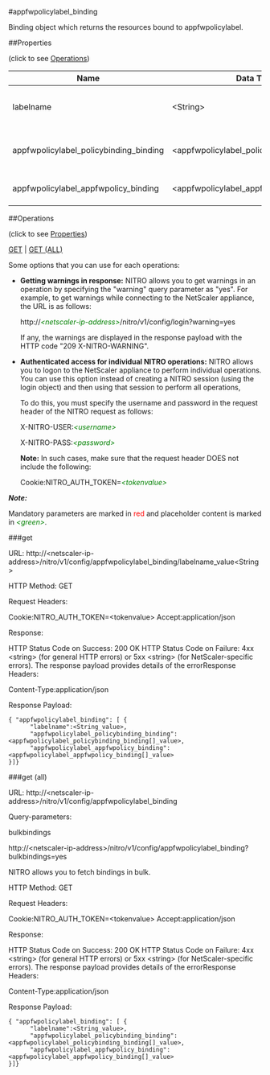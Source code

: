 #appfwpolicylabel_binding

Binding object which returns the resources bound to appfwpolicylabel.


##Properties 
<span>(click to see [Operations](#operations))</span>


<table><thead><tr><th>Name</th><th> Data Type</th><th> Permissions</th><th>Description</th></tr></thead><tbody><tr><td>labelname</td><td>&lt;String></td><td>Read-write</td><td>Name of the application firewall policy label.</td><tr><tr><td>appfwpolicylabel_policybinding_binding</td><td>&lt;appfwpolicylabel_policybinding_binding[]></td><td>Read-only</td><td>policybinding that can be bound to appfwpolicylabel.</td><tr><tr><td>appfwpolicylabel_appfwpolicy_binding</td><td>&lt;appfwpolicylabel_appfwpolicy_binding[]></td><td>Read-only</td><td>appfwpolicy that can be bound to appfwpolicylabel.</td><tr></tbody></table>
##Operations 
<span>(click to see [Properties](#properties))</span>


[GET](#get) | [GET (ALL)](#get-(all))


Some options that you can use for each operations:
<ul><li><p><b>Getting warnings in response:</b> NITRO allows you to get warnings in an operation by specifying the "warning" query parameter as "yes". For example, to get warnings while connecting to the NetScaler appliance, the URL is as follows:</p><p>http://<span style="color:green;font-style:italic;">&lt;netscaler-ip-address&gt;</span>/nitro/v1/config/login?warning=yes</p><p>If any, the warnings are displayed in the response payload with the HTTP code "209 X-NITRO-WARNING".</p></li><li><p><b>Authenticated access for individual NITRO operations:</b> NITRO allows you to logon to the NetScaler appliance to perform individual operations. You can use this option instead of creating a NITRO session (using the login object) and then using that session to perform all operations,</p><p>To do this, you must specify the username and password in the request header of the NITRO request as follows:</p><p>X-NITRO-USER:<span style="color:green;font-style:italic;">&lt;username&gt;</span></p><p>X-NITRO-PASS:<span style="color:green;font-style:italic;">&lt;password&gt;</span></p><p><b>Note:</b> In such cases, make sure that the request header DOES not include the following:</p><p>Cookie:NITRO_AUTH_TOKEN=<span style="color:green;font-style:italic;">&lt;tokenvalue&gt;</span></p></li></ul>



***Note:*** 
Mandatory parameters are marked in <span style="color:#FF0000;">red</span> and placeholder content is marked in <span style="color:green;font-style:italic">&lt;green&gt;</span>.

###get



URL: http://&lt;netscaler-ip-address&gt;/nitro/v1/config/appfwpolicylabel_binding/labelname_value&lt;String&gt;
HTTP Method: GET
Request Headers:

Cookie:NITRO_AUTH_TOKEN=&lt;tokenvalue&gt;Accept:application/json

Response:
HTTP Status Code on Success: 200 OKHTTP Status Code on Failure: 4xx &lt;string&gt; (for general HTTP errors) or 5xx &lt;string&gt; (for NetScaler-specific errors). The response payload provides details of the errorResponse Headers:

Content-Type:application/json

Response Payload: ```{ "appfwpolicylabel_binding": [ {      "labelname":<String_value>,      "appfwpolicylabel_policybinding_binding":<appfwpolicylabel_policybinding_binding[]_value>,      "appfwpolicylabel_appfwpolicy_binding":<appfwpolicylabel_appfwpolicy_binding[]_value>}]}```



###get (all)



URL: http://&lt;netscaler-ip-address&gt;/nitro/v1/config/appfwpolicylabel_binding
Query-parameters:
bulkbindings
http://&lt;netscaler-ip-address&gt;/nitro/v1/config/appfwpolicylabel_binding?bulkbindings=yes
NITRO allows you to fetch bindings in bulk.



HTTP Method: GET
Request Headers:

Cookie:NITRO_AUTH_TOKEN=&lt;tokenvalue&gt;Accept:application/json

Response:
HTTP Status Code on Success: 200 OKHTTP Status Code on Failure: 4xx &lt;string&gt; (for general HTTP errors) or 5xx &lt;string&gt; (for NetScaler-specific errors). The response payload provides details of the errorResponse Headers:

Content-Type:application/json

Response Payload: ```{ "appfwpolicylabel_binding": [ {      "labelname":<String_value>,      "appfwpolicylabel_policybinding_binding":<appfwpolicylabel_policybinding_binding[]_value>,      "appfwpolicylabel_appfwpolicy_binding":<appfwpolicylabel_appfwpolicy_binding[]_value>}]}```



